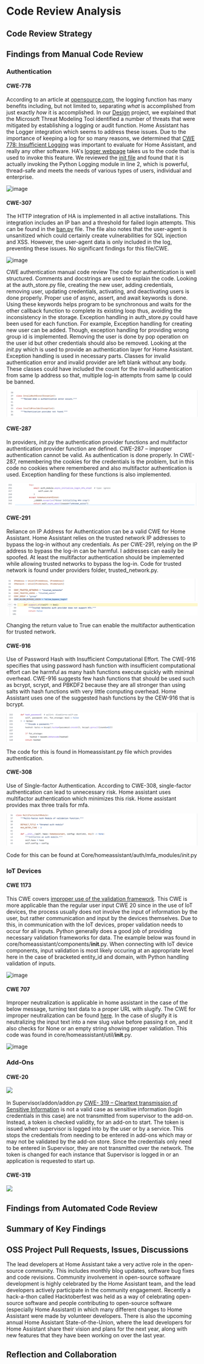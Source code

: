 # Code Review Analysis

## Code Review Strategy

## Findings from Manual Code Review

### Authentication
#### CWE-778
According to an article at [opensource.com](https://github.com/home-assistant/core/blob/dev/homeassistant/components/logger/__init__.py), the logging function has many benefits including, but not limited to, separating _what_ is accomplished from just exactly _how_ it is accomplished. In our [Design](https://github.com/megharris/cyberockit/blob/main/Designing_for_SSE.md) project, we explained that the Microsoft Threat Modeling Tool identified a number of threats that were mitigated by establishing a logging or audit function. Home Assistant has the Logger integration which seems to address these issues. Due to the importance of keeping a log for so many reasons, we determined that [CWE 778: Insufficient Logging](https://cwe.mitre.org/data/definitions/778.html) was important to evaluate for Home Assistant, and really any other software. HA's [logger webpage](https://www.home-assistant.io/integrations/logger/) takes us to the code that is used to invoke this feature. We reviewed the [init file](https://github.com/home-assistant/core/blob/dev/homeassistant/components/logger/__init__.py) and found that it is actually invoking the Python Logging module in line 2, which is powerful, thread-safe and meets the needs of various types of users, individual and enterprise. 

![image](https://user-images.githubusercontent.com/54555836/144769870-b1625897-8fa1-4c2c-bf9c-a90c64a7d379.png)


#### CWE-307
The HTTP integration of HA is implemented in all active installations. This integration includes an IP ban and a threshold for failed login attempts. This can be found in the [ban.py](https://github.com/home-assistant/core/blob/dev/homeassistant/components/http/ban.py) file. The file also notes that the user-agent is unsanitized which could certainly create vulnerabilities for SQL injection and XSS. However, the user-agent data is only included in the log, preventing these issues. No significant findings for this file/CWE.

![image](https://user-images.githubusercontent.com/54555836/144769712-f9c59319-2d91-444d-9910-9ba5d4177870.png)


CWE authentication manual code review
The code for authentication is well structured. Comments and docstrings are used to explain the code. Looking at the auth_store.py file, creating the new user, adding credentials, removing user, updating credentials, activating, and deactivating users is done properly. Proper use of async, assert, and await keywords is done. Using these keywords helps program to be synchronous and waits for the other callback function to complete its existing loop thus, avoiding the inconsistency in the storage. Exception handling in auth_store.py could have been used for each function. For example, Exception handling for creating new user can be added. Though, exception handling for providing wrong group id is implemented. Removing the user is done by pop operation on the user id but other credentials should also be removed. 
Looking at the _init_.py which is used to provide an authentication layer for Home Assistant. Exception handling is used in necessary parts. Classes for invalid authentication error and invalid provider are left blank without any body. These classes could have included the count for the invalid authentication from same Ip address so that, multiple log-in attempts from same Ip could be banned. 

![Alt text](ss-1.png)

#### CWE-287
In providers, _init_.py the authentication provider functions and multifactor authentication provider function are defined. CWE-287 – improper authentication cannot be valid. As authentication is done properly. In CWE-287, remembering the cookies for the credentials is the problem, but in this code no cookies where remembered and also multifactor authentication is used. Exception handling for these functions is also implemented.

![Alt text](ss-2.png)

#### CWE-291
Reliance on IP Address for Authentication can be a valid CWE for Home Assistant. Home Assistant relies on the trusted network IP addresses to bypass the log-in without any credentials. As per CWE-291, relying on the IP address to bypass the log-in can be harmful. I addresses can easily be spoofed. At least the multifactor authentication should be implemented while allowing trusted networks to bypass the log-in. Code for trusted network is found under providers folder, trusted_network.py. 

![Alt text](ss-4.png) 
![Alt text](ss-3.png)

Changing the return value to True can enable the multifactor authentication for trusted network. 
#### CWE-916
Use of Password Hash with Insufficient Computational Effort. The CWE-916 specifies that using password hash function with insufficient computational effort can be harmful as many hash functions execute quickly with minimal overhead. CWE-916 suggests few hash functions that should be used such as bcrypt, scrypt, and PBKDF2 because they are all stronger than using salts with hash functions with very little computing overhead. 
Home Assistant uses one of the suggested hash functions by the CEW-916 that is bcrypt.

![Alt text](ss-5.png)

The code for this is found in Homeassistant.py file which provides authentication. 
#### CWE-308
Use of Single-factor Authentication. According to CWE-308, single-factor authentication can lead to unnecessary risk. Home assistant uses multifactor authentication which minimizes this risk. Home assistant provides max three trails for mfa. 

![Alt text](ss-6.png)

Code for this can be found at Core/homeassistant/auth/mfa_modules/_init_.py


### IoT Devices
#### CWE 1173
This CWE covers [improper use of the validation framework](https://cwe.mitre.org/data/definitions/1173.html). This CWE is more applicable than the regular user input CWE 20 since in the use of IoT devices, the process usually does not involve the input of information by the user, but rather communication and input by the devices themselves. Due to this, in communication with the IoT devices, proper validation needs to occur for all inputs. Python generally does a good job of providing necessary validation frameworks for data. The example below was found in core/homeassistant/components/__init__.py. When connecting with IoT device components, input validation is most likely occuring at an appropriate level here in the case of bracketed entity_id and domain, with Python handling validation of inputs. 

![image](https://user-images.githubusercontent.com/63809979/144771827-a0af4ba2-a8fc-46dd-ac38-2de6635695b3.png)


#### CWE 707
Improper neutralization is applicable in home assistant in the case of the below message, turning text data to a proper URL with slugify. The CWE for improper neutralization can be found [here](https://cwe.mitre.org/data/definitions/707.html). In the case of slugify it is neutralizing the input text into a new slug value before passing it on, and it also checks for None or an empty string showing proper validation. This code was found in core/homeassistant/util/__init__.py.

![image](https://user-images.githubusercontent.com/63809979/144773035-19dae527-e312-45b6-b8c4-9fe80b2d0da5.png)


### Add-Ons
#### CWE-20

![](https://github.com/megharris/cyberockit/blob/main/CodeReview/images/cwe20.png)

In Supervisor/addon/addon.py [CWE- 319 – Cleartext transmission of Sensitive Information](https://cwe.mitre.org/data/definitions/319.html) is not a valid case as sensitive information (login credentials in this case) are not transmitted from supervisor to the add-on. Instead, a token is checked validity, for an add-on to start. The token is issued when supervisor is logged into by the user or by a service. This stops the credentials from needing to be entered in add-ons which may or may not be validated by the add-on store. Since the credentials only need to be entered in Supervisor, they are not transmitted over the network. The token is changed for each instance that Supervisor is logged in or an application is requested to start up.  

#### CWE-319

![](https://github.com/megharris/cyberockit/blob/main/CodeReview/images/cwe319.png)

## Findings from Automated Code Review


## Summary of Key Findings

## OSS Project Pull Requests, Issues, Discussions
The lead developers at Home Assistant take a very active role in the open-source community. This includes monthly blog updates, software bug fixes and code revisions. Community involvement in open-source software development is highly celebrated by the Home Assistant team, and the lead developers actively participate in the community engagement. Recently a hack-a-thon called Hacktoberfest was held as a way of celebrating open-source software and people contributing to open-source software (especially Home Assistant) in which many different changes to Home Assistant were made by volunteer developers. There is also the upcoming annual Home Assistant State-of-the-Union, where the lead developers for Home Assistant share their vision and plans for the next year, along with new features that they have been working on over the last year. 

## Reflection and Collaboration
